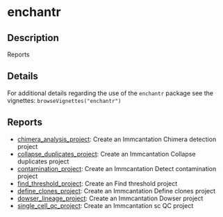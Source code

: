 # enchantr

Description
--------------------

Reports






Details
-------------------

For additional details regarding the use of the `enchantr` package see the
vignettes:
`browseVignettes("enchantr")`


Reports
-------------------



+ [chimera_analysis_project](chimera_analysis_project.md):    Create an Immcantation Chimera detection project
+ [collapse_duplicates_project](collapse_duplicates_project.md): Create an Immcantation Collapse duplicates project
+ [contamination_project](contamination_project.md):       Create an Immcantation Detect contamination project
+ [find_threshold_project](find_threshold_project.md):      Create an Find threshold project
+ [define_clones_project](define_clones_project.md):       Create an Immcantation Define clones project
+ [dowser_lineage_project](dowser_lineage_project.md):      Create an Immcantation Dowser project
+ [single_cell_qc_project](single_cell_qc_project.md):      Create an Immcantation sc QC project









